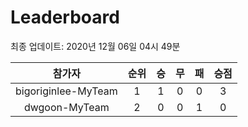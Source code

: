 # Leaderboard
최종 업데이트: 2020년 12월 06일 04시 49분




| 참가자 | 순위 | 승 | 무 | 패 | 승점 |
|:---:|:---:|:---:|:---:|:---:|:---:|
| bigoriginlee-MyTeam | 1 | 1 | 0 | 0 | 3 |
| dwgoon-MyTeam | 2 | 0 | 0 | 1 | 0 |